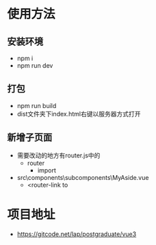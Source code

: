 # 使用方法
## 安装环境
  - npm i
  - npm run dev

## 打包
  - npm run build
  - dist文件夹下index.html右键以服务器方式打开

## 新增子页面
- 需要改动的地方有router.js中的
  - router
    - import
- src\components\subcomponents\MyAside.vue
  - <router-link to
# 项目地址
  - https://gitcode.net/lap/postgraduate/vue3